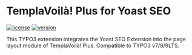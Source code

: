 TemplaVoilà! Plus for Yoast SEO
===============================

[![license](https://img.shields.io/github/license/pluspol-interactive/ppi_templavoilaplus_yoast.svg)](https://www.gnu.org/licenses/old-licenses/gpl-2.0-standalone.html)
[![version](https://img.shields.io/badge/TER_version-0.3.1-green.svg)](https://typo3.org/extensions/repository/view/ppi_templavoila_notes)

This TYPO3 extension integrates the Yoast SEO Extension into the page layout module of TemplaVoilà! Plus.
Compatible to TYPO3 v7/8/9LTS.
